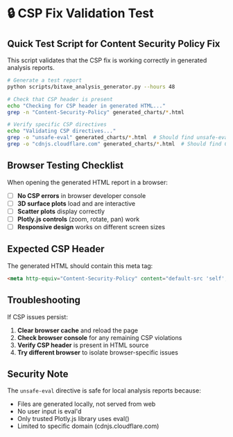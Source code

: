 # 🔒 CSP Fix Validation Test

## Quick Test Script for Content Security Policy Fix

This script validates that the CSP fix is working correctly in generated analysis reports.

```bash
# Generate a test report
python scripts/bitaxe_analysis_generator.py --hours 48

# Check that CSP header is present
echo "Checking for CSP header in generated HTML..."
grep -n "Content-Security-Policy" generated_charts/*.html

# Verify specific CSP directives
echo "Validating CSP directives..."
grep -o "unsafe-eval" generated_charts/*.html  # Should find unsafe-eval
grep -o "cdnjs.cloudflare.com" generated_charts/*.html  # Should find CDN
```

## Browser Testing Checklist

When opening the generated HTML report in a browser:

- [ ] **No CSP errors** in browser developer console
- [ ] **3D surface plots** load and are interactive
- [ ] **Scatter plots** display correctly
- [ ] **Plotly.js controls** (zoom, rotate, pan) work
- [ ] **Responsive design** works on different screen sizes

## Expected CSP Header

The generated HTML should contain this meta tag:

```html
<meta http-equiv="Content-Security-Policy" content="default-src 'self'; script-src 'self' 'unsafe-inline' 'unsafe-eval' https://cdnjs.cloudflare.com; style-src 'self' 'unsafe-inline'; img-src 'self' data: blob:; connect-src 'self'; font-src 'self' https://cdnjs.cloudflare.com;">
```

## Troubleshooting

If CSP issues persist:

1. **Clear browser cache** and reload the page
2. **Check browser console** for any remaining CSP violations
3. **Verify CSP header** is present in HTML source
4. **Try different browser** to isolate browser-specific issues

## Security Note

The `unsafe-eval` directive is safe for local analysis reports because:
- Files are generated locally, not served from web
- No user input is eval'd
- Only trusted Plotly.js library uses eval()
- Limited to specific domain (cdnjs.cloudflare.com)
